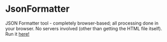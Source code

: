 # JsonFormatter
JSON Formatter tool - completely browser-based; all processing done in your browser.
No servers involved (other than getting the HTML file itself).
Run it <a href="https://raw.githubusercontent.com/djbckr/JsonFormatter/master/jsonformatter.html">here!<a>
